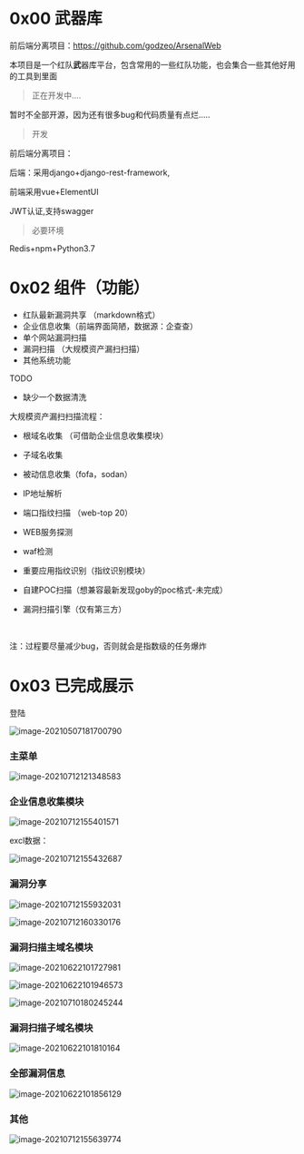 # 0x00 武器库

前后端分离项目：https://github.com/godzeo/ArsenalWeb

本项目是一个红队**武**器库平台，包含常用的一些红队功能，也会集合一些其他好用的工具到里面

> 正在开发中....

暂时不全部开源，因为还有很多bug和代码质量有点烂.....



> 开发

前后端分离项目：

后端：采用django+django-rest-framework,

前端采用vue+ElementUI

JWT认证,支持swagger



> 必要环境

Redis+npm+Python3.7



# 0x02 组件（功能）

- 红队最新漏洞共享 （markdown格式）
- 企业信息收集（前端界面简陋，数据源：企查查）
- 单个网站漏洞扫描 
- 漏洞扫描 （大规模资产漏扫扫描）
- 其他系统功能

TODO

- 缺少一个数据清洗

  





大规模资产漏扫扫描流程：

- 根域名收集 （可借助企业信息收集模块）

- 子域名收集 

- 被动信息收集（fofa，sodan）

- IP地址解析 

- 端口指纹扫描 （web-top 20）

- WEB服务探测  

- waf检测

- 重要应用指纹识别（指纹识别模块）

- 自建POC扫描（想兼容最新发现goby的poc格式-未完成）

- 漏洞扫描引擎（仅有第三方）

  

​    

注：过程要尽量减少bug，否则就会是指数级的任务爆炸



# 0x03 已完成展示



登陆

![image-20210507181700790](https://gitee.com/godzeo/blogimg/raw/master/img/20210507181735.png)



### 主菜单

![image-20210712121348583](https://gitee.com/godzeo/blogimg/raw/master/img/20210712121348.png)





### 企业信息收集模块

![image-20210712155401571](https://gitee.com/godzeo/blogimg/raw/master/img/20210712155401.png)

excl数据：

![image-20210712155432687](https://gitee.com/godzeo/blogimg/raw/master/img/20210712155432.png)



### 漏洞分享

![image-20210712155932031](https://gitee.com/godzeo/blogimg/raw/master/img/20210712155932.png)

![image-20210712160330176](https://gitee.com/godzeo/blogimg/raw/master/img/20210712160330.png)



### 漏洞扫描主域名模块

![image-20210622101727981](https://gitee.com/godzeo/blogimg/raw/master/img/20210622101728.png)

![image-20210622101946573](https://gitee.com/godzeo/blogimg/raw/master/img/20210622101946.png)

![image-20210710180245244](https://gitee.com/godzeo/blogimg/raw/master/img/20210710180245.png)



### 漏洞扫描子域名模块

![image-20210622101810164](https://gitee.com/godzeo/blogimg/raw/master/img/20210622101810.png)



### 全部漏洞信息

![image-20210622101856129](https://gitee.com/godzeo/blogimg/raw/master/img/20210622101856.png)





### 其他

![image-20210712155639774](https://gitee.com/godzeo/blogimg/raw/master/img/20210712155639.png)
